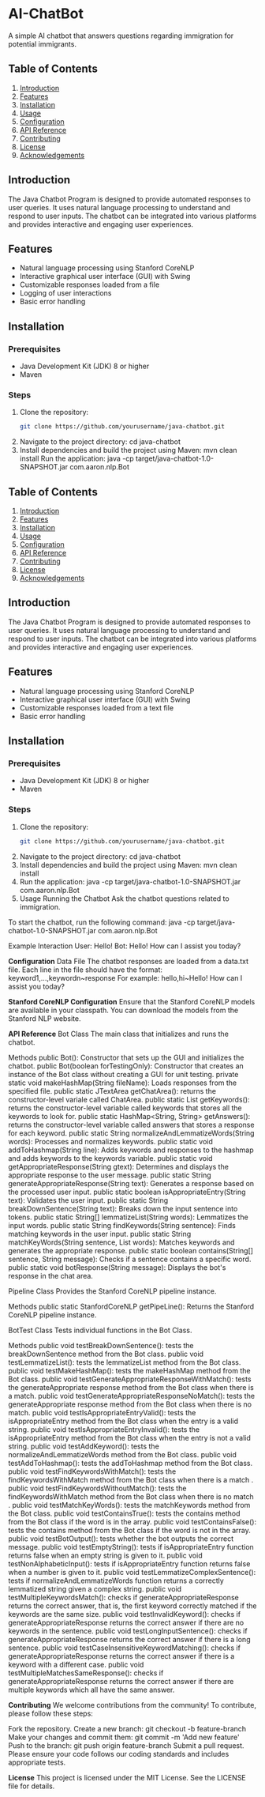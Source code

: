 # AI-ChatBot
A simple AI chatbot that answers questions regarding immigration for potential immigrants.

## Table of Contents
1. [Introduction](#introduction)
2. [Features](#features)
3. [Installation](#installation)
4. [Usage](#usage)
5. [Configuration](#configuration)
6. [API Reference](#api-reference)
7. [Contributing](#contributing)
8. [License](#license)
9. [Acknowledgements](#acknowledgements)

## Introduction
The Java Chatbot Program is designed to provide automated responses to user queries. It uses natural language processing to understand and respond to user inputs. The chatbot can be integrated into various platforms and provides interactive and engaging user experiences.

## Features
- Natural language processing using Stanford CoreNLP
- Interactive graphical user interface (GUI) with Swing
- Customizable responses loaded from a file
- Logging of user interactions
- Basic error handling

## Installation
### Prerequisites
- Java Development Kit (JDK) 8 or higher
- Maven

### Steps
1. Clone the repository:
   ```bash
   git clone https://github.com/yourusername/java-chatbot.git
2. Navigate to the project directory:
   cd java-chatbot
4. Install dependencies and build the project using Maven:
   mvn clean install
Run the application:
   java -cp target/java-chatbot-1.0-SNAPSHOT.jar com.aaron.nlp.Bot

## Table of Contents
1. [Introduction](#introduction)
2. [Features](#features)
3. [Installation](#installation)
4. [Usage](#usage)
5. [Configuration](#configuration)
6. [API Reference](#api-reference)
7. [Contributing](#contributing)
8. [License](#license)
9. [Acknowledgements](#acknowledgements)

## Introduction
The Java Chatbot Program is designed to provide automated responses to user queries. It uses natural language processing to understand and respond to user inputs. The chatbot can be integrated into various platforms and provides interactive and engaging user experiences.

## Features
- Natural language processing using Stanford CoreNLP
- Interactive graphical user interface (GUI) with Swing
- Customizable responses loaded from a text file
- Basic error handling

## Installation
### Prerequisites
- Java Development Kit (JDK) 8 or higher
- Maven

### Steps
1. Clone the repository:
   ```bash
   git clone https://github.com/yourusername/java-chatbot.git
2. Navigate to the project directory:
   cd java-chatbot
3. Install dependencies and build the project using Maven:
   mvn clean install
4. Run the application:
   java -cp target/java-chatbot-1.0-SNAPSHOT.jar com.aaron.nlp.Bot
5. Usage
   Running the Chatbot
   Ask the chatbot questions related to immigration.

To start the chatbot, run the following command:
java -cp target/java-chatbot-1.0-SNAPSHOT.jar com.aaron.nlp.Bot

Example Interaction
User: Hello!
Bot: Hello! How can I assist you today?

**Configuration**
Data File
The chatbot responses are loaded from a data.txt file. Each line in the file should have the format:
keyword1,...,keywordn~response
For example:
hello,hi~Hello! How can I assist you today?

**Stanford CoreNLP Configuration**
Ensure that the Stanford CoreNLP models are available in your classpath. You can download the models from the Stanford NLP website.

**API Reference**
Bot Class
The main class that initializes and runs the chatbot.

Methods
public Bot(): Constructor that sets up the GUI and initializes the chatbot.
public Bot(boolean forTestingOnly): Constructor that creates an instance of the Bot class without creating a GUI for unit testing.
private static void makeHashMap(String fileName): Loads responses from the specified file.
public static JTextArea getChatArea(): returns the constructor-level variale called ChatArea.
public static List<String> getKeywords(): returns the constructor-level variable called keywords that stores all the keywords to look for.
public static HashMap<String, String> getAnswers(): returns the constructor-level variable called answers that stores a response for each keyword. 
public static String normalizeAndLemmatizeWords(String words): Processes and normalizes keywords.
public static void addToHashmap(String line): Adds keywords and responses to the hashmap and adds keywords to the keywords variable.
public static void getAppropriateResponse(String gtext): Determines and displays the appropriate response to the user message.
public static String generateAppropriateResponse(String text): Generates a response based on the processed user input.
public static boolean isAppropriateEntry(String text): Validates the user input.
public static String breakDownSentence(String text): Breaks down the input sentence into tokens.
public static String[] lemmatizeList(String words): Lemmatizes the input words.
public static String findKeywords(String sentence): Finds matching keywords in the user input.
public static String matchKeyWords(String sentence, List<String> words): Matches keywords and generates the appropriate response.
public static boolean contains(String[] sentence, String message): Checks if a sentence contains a specific word.
public static void botResponse(String message): Displays the bot's response in the chat area.

Pipeline Class
Provides the Stanford CoreNLP pipeline instance.

Methods
public static StanfordCoreNLP getPipeLine(): Returns the Stanford CoreNLP pipeline instance.

BotTest Class
Tests individual functions in the Bot Class.

Methods
public void testBreakDownSentence(): tests the breakDownSentence method from the Bot class.
public void testLemmatizeList(): tests the lemmatizeList method from the Bot class.
public void testMakeHashMap(): tests the makeHashMap method from the Bot class.
public void testGenerateAppropriateResponseWithMatch(): tests the generateAppropriate response method from the Bot class when there is a match.
public void testGenerateAppropriateResponseNoMatch(): tests the generateAppropriate response method from the Bot class when there is no match.
public void testIsAppropriateEntryValid(): tests the isAppropriateEntry method from the Bot class when the entry is a valid string.
public void testIsAppropriateEntryInvalid(): tests the isAppropriateEntry method from the Bot class when the entry is not a valid string.
public void testAddKeyword(): tests the normalizeAndLemmatizeWords method from the Bot class.
public void testAddToHashmap(): tests the addToHashmap method from the Bot class.
public void testFindKeywordsWithMatch(): tests the findKeywordsWithMatch method from the Bot class when there is a match .
public void testFindKeywordsWithoutMatch(): tests the findKeywordsWithMatch method from the Bot class when there is no match .
public void testMatchKeyWords(): tests the matchKeywords method from the Bot class.
public void testContainsTrue(): tests the contains method from the Bot class if the word is in the array.
public void testContainsFalse(): tests the contains method from the Bot class if the word is not in the array.
public void testBotOutput(): tests whether the bot outputs the correct message. 
public void testEmptyString(): tests if isAppropriateEntry function returns false when an empty string is given to it.
public void testNonAlphabeticInput(): tests if isAppropriateEntry function returns false when a number is given to it.
public void testLemmatizeComplexSentence(): tests if normalizeAndLemmatizeWords function returns a correctly lemmatized string given a complex string.
public void testMultipleKeywordsMatch(): checks if generateAppropriateResponse returns the correct answer, that is, the first keyword correctly matched if the keywords are the same size.
public void testInvalidKeyword(): checks if generateAppropriateResponse returns the correct answer if there are no keywords in the sentence.
public void testLongInputSentence(): checks if generateAppropriateResponse returns the correct answer if there is a long sentence.
public void testCaseInsensitiveKeywordMatching(): checks if generateAppropriateResponse returns the correct answer if there is a keyword with a different case.
public void testMultipleMatchesSameResponse(): checks if generateAppropriateResponse returns the correct answer if there are multiple keywords which all have the same answer.

**Contributing**
We welcome contributions from the community! To contribute, please follow these steps:

Fork the repository.
Create a new branch:
git checkout -b feature-branch
Make your changes and commit them:
git commit -m 'Add new feature'
Push to the branch:
git push origin feature-branch
Submit a pull request.
Please ensure your code follows our coding standards and includes appropriate tests.

**License**
This project is licensed under the MIT License. See the LICENSE file for details.
